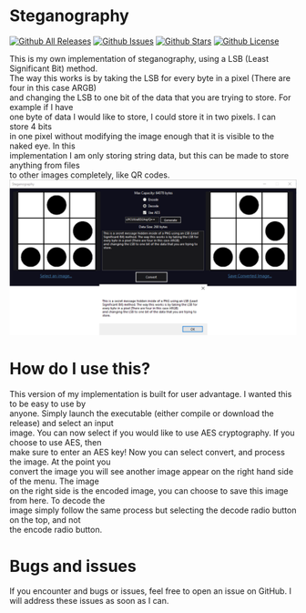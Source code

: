 # Steganography
[![Github All Releases](https://img.shields.io/github/downloads/PapyrusCompendium/Steganography/total.svg)]()
[![Github Issues](https://img.shields.io/github/issues/PapyrusCompendium/Steganography.svg)]()
[![Github Stars](https://img.shields.io/github/stars/PapyrusCompendium/Steganography.svg)]()
[![Github License](https://img.shields.io/github/license/PapyrusCompendium/Steganography.svg)]()

This is my own implementation of steganography, using a LSB (Least Significant Bit) method.  
The way this works is by taking the LSB for every byte in a pixel (There are four in this case ARGB)  
and changing the LSB to one bit of the data that you are trying to store. For example if I have  
one byte of data I would like to store, I could store it in two pixels. I can store 4 bits  
in one pixel without modifying the image enough that it is visible to the naked eye. In this  
implementation I am only storing string data, but this can be made to store anything from files  
to other images completely, like QR codes.  
[![Tool Screenshot](https://github.com/PapyrusCompendium/Steganography/blob/master/ScreenShot.png)]()

# How do I use this?
This version of my implementation is built for user advantage. I wanted this to be easy to use by  
anyone. Simply launch the executable (either compile or download the release) and select an input  
image. You can now select if you would like to use AES cryptography. If you choose to use AES, then  
make sure to enter an AES key! Now you can select convert, and process the image. At the point you  
convert the image you will see another image appear on the right hand side of the menu. The image  
on the right side is the encoded image, you can choose to save this image from here. To decode the  
image simply follow the same process but selecting the decode radio button on the top, and not  
the encode radio button.

# Bugs and issues
If you encounter and bugs or issues, feel free to open an issue on GitHub. I will address these issues as soon as I can.
